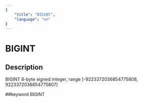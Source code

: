 ```yaml
---
{
    "title": "BIGINT",
    "language": "en"
}
---
```


# BIGINT
## Description
BIGINT
8-byte signed integer, range [-9223372036854775808, 9223372036854775807]

##keyword
BIGINT
